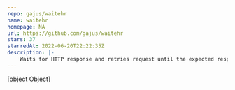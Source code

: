 ```yaml
---
repo: gajus/waitehr
name: waitehr
homepage: NA
url: https://github.com/gajus/waitehr
stars: 37
starredAt: 2022-06-20T22:22:35Z
description: |-
    Waits for HTTP response and retries request until the expected response is received.
---
```


[object Object]
